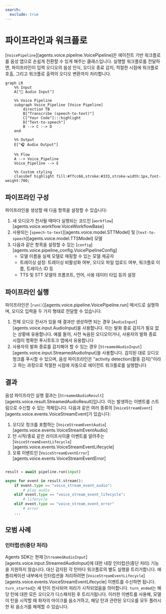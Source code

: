 ```yaml
---
search:
  exclude: true
---
```

# 파이프라인과 워크플로

[`VoicePipeline`][agents.voice.pipeline.VoicePipeline]은 에이전트 기반 워크플로를 음성 앱으로 손쉽게 전환할 수 있게 해주는 클래스입니다. 실행할 워크플로를 전달하면, 파이프라인이 입력 오디오의 음성 인식, 오디오 종료 감지, 적절한 시점에 워크플로 호출, 그리고 워크플로 출력의 오디오 변환까지 처리합니다.

```mermaid
graph LR
    %% Input
    A["🎤 Audio Input"]

    %% Voice Pipeline
    subgraph Voice_Pipeline [Voice Pipeline]
        direction TB
        B["Transcribe (speech-to-text)"]
        C["Your Code"]:::highlight
        D["Text-to-speech"]
        B --> C --> D
    end

    %% Output
    E["🎧 Audio Output"]

    %% Flow
    A --> Voice_Pipeline
    Voice_Pipeline --> E

    %% Custom styling
    classDef highlight fill:#ffcc66,stroke:#333,stroke-width:1px,font-weight:700;

```

## 파이프라인 구성

파이프라인을 생성할 때 다음 항목을 설정할 수 있습니다:

1. 새 오디오가 전사될 때마다 실행되는 코드인 [`workflow`][agents.voice.workflow.VoiceWorkflowBase]
2. 사용되는 [`speech-to-text`][agents.voice.model.STTModel] 및 [`text-to-speech`][agents.voice.model.TTSModel] 모델
3. 다음과 같은 항목을 설정할 수 있는 [`config`][agents.voice.pipeline_config.VoicePipelineConfig]
    - 모델 이름을 실제 모델로 매핑할 수 있는 모델 제공자
    - 트레이싱 설정: 트레이싱 비활성화 여부, 오디오 파일 업로드 여부, 워크플로 이름, 트레이스 ID 등
    - TTS 및 STT 모델의 프롬프트, 언어, 사용 데이터 타입 등의 설정

## 파이프라인 실행

파이프라인은 [`run()`][agents.voice.pipeline.VoicePipeline.run] 메서드로 실행하며, 오디오 입력을 두 가지 형태로 전달할 수 있습니다:

1. 전체 오디오 전사가 있을 때 결과만 생성하면 되는 경우 [`AudioInput`][agents.voice.input.AudioInput]을 사용합니다. 이는 발화 종료 감지가 필요 없는 상황에 유용합니다. 예를 들어, 사전 녹음된 오디오이거나, 사용자의 발화 종료 시점이 명확한 푸시투토크 앱에서 유용합니다
2. 사용자의 발화 종료를 감지해야 할 수 있는 경우 [`StreamedAudioInput`][agents.voice.input.StreamedAudioInput]을 사용합니다. 감지된 대로 오디오 청크를 푸시할 수 있으며, 음성 파이프라인은 "activity detection(활동 감지)"이라고 하는 과정으로 적절한 시점에 자동으로 에이전트 워크플로를 실행합니다

## 결과

음성 파이프라인 실행 결과는 [`StreamedAudioResult`][agents.voice.result.StreamedAudioResult]입니다. 이는 발생하는 이벤트를 스트림으로 수신할 수 있는 객체입니다. 다음과 같은 여러 종류의 [`VoiceStreamEvent`][agents.voice.events.VoiceStreamEvent]가 있습니다:

1. 오디오 청크를 포함하는 [`VoiceStreamEventAudio`][agents.voice.events.VoiceStreamEventAudio]
2. 턴 시작/종료 같은 라이프사이클 이벤트를 알려주는 [`VoiceStreamEventLifecycle`][agents.voice.events.VoiceStreamEventLifecycle]
3. 오류 이벤트인 [`VoiceStreamEventError`][agents.voice.events.VoiceStreamEventError]

```python

result = await pipeline.run(input)

async for event in result.stream():
    if event.type == "voice_stream_event_audio":
        # play audio
    elif event.type == "voice_stream_event_lifecycle":
        # lifecycle
    elif event.type == "voice_stream_event_error"
        # error
    ...
```

## 모범 사례

### 인터럽션(중단 처리)

Agents SDK는 현재 [`StreamedAudioInput`][agents.voice.input.StreamedAudioInput]에 대한 내장 인터럽션(중단 처리) 기능을 지원하지 않습니다. 대신 감지된 각 턴마다 워크플로의 별도 실행을 트리거합니다. 애플리케이션 내부에서 인터럽션을 처리하려면 [`VoiceStreamEventLifecycle`][agents.voice.events.VoiceStreamEventLifecycle] 이벤트를 수신하면 됩니다. `turn_started`는 새 턴이 전사되어 처리가 시작되었음을 의미합니다. `turn_ended`는 해당 턴에 대한 모든 오디오가 디스패치된 후 트리거됩니다. 이러한 이벤트를 사용해, 모델이 턴을 시작할 때 화자의 마이크를 음소거하고, 해당 턴과 관련된 오디오를 모두 플러시한 뒤 음소거를 해제할 수 있습니다.